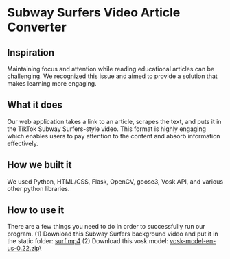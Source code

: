 # Subway Surfers Video Article Converter

## Inspiration
Maintaining focus and attention while reading educational articles can be challenging. We recognized this issue and aimed to provide a solution that makes learning more engaging.

## What it does
Our web application takes a link to an article, scrapes the text, and puts it in the TikTok Subway Surfers-style video. This format is highly engaging which enables users to pay attention to the content and absorb information effectively.

## How we built it
We used Python, HTML/CSS, Flask, OpenCV, goose3, Vosk API, and various other python libraries.

## How to use it

There are a few things you need to do in order to successfully run our program.
(1) Download this Subway Surfers background video and put it in the static folder: [surf.mp4](https://drive.google.com/file/d/1ZyFZKIB1HiZM_XDQPRRiiAIvU4sgl10k/view?usp=drive_link)
(2) Download this vosk model: [vosk-model-en-us-0.22.zip](https://alphacephei.com/vosk/models/vosk-model-en-us-0.22.zip)\



